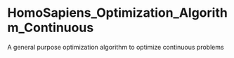 # HomoSapiens_Optimization_Algorithm_Continuous
A general purpose optimization algorithm to optimize continuous problems
